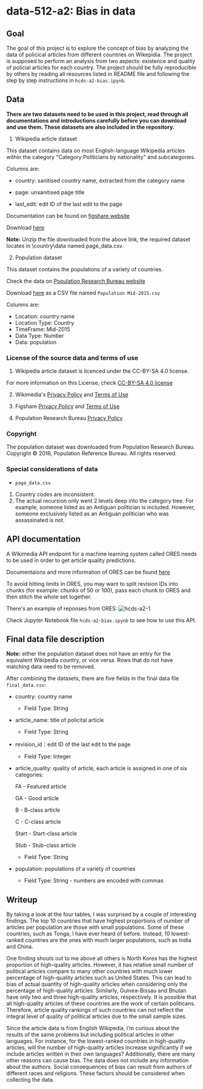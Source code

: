 # data-512-a2: Bias in data

## Goal
The goal of this project is to explore the concept of bias by analyzing the data of policical articles from different countries on Wikepidia. The project is supposed to perform an analysis from two aspects: existence and quality of policial articles for each country. The project should be fully reproducible by others by reading all resources listed in README file and following the step by step instructions in `hcds-a2-bias.ipynb`.


## Data
**There are two datasets need to be used in this project, read through all documentations and introductions carefully before you can download and use them. These datasets are also included in the repository.** 

1. Wikipedia article dataset

This dataset contains data on most English-language Wikipedia articles within the category "Category:Politicians by nationality" and subcategories. 

Columns are:

 - country: sanitised country name, extracted from the category name

 - page: unsanitised page title

 - last_edit: edit ID of the last edit to the page


Documentation can be found on [figshare website](https://figshare.com/articles/Untitled_Item/5513449)

Download [here](https://ndownloader.figshare.com/files/9614893)

**Note:** Unzip the file downloaded from the above link, the required dataset locates in \country\data named page_data.csv.

2. Population dataset

This dataset contains the populations of a variety of countries.

Check the data on [Population Research Bureau website](http://www.prb.org/DataFinder/Topic/Rankings.aspx?ind=14)

Download [here](http://www.prb.org/RawData.axd?ind=14&fmt=14&tf=76&loc=34235%2c249%2c250%2c251%2c252%2c253%2c254%2c34227%2c255%2c257%2c258%2c259%2c260%2c261%2c262%2c263%2c264%2c265%2c266%2c267%2c268%2c269%2c270%2c271%2c272%2c274%2c275%2c276%2c277%2c278%2c279%2c280%2c281%2c282%2c283%2c284%2c285%2c286%2c287%2c288%2c289%2c290%2c291%2c292%2c294%2c295%2c296%2c297%2c298%2c299%2c300%2c301%2c302%2c304%2c305%2c306%2c307%2c308%2c311%2c312%2c315%2c316%2c317%2c318%2c319%2c320%2c321%2c322%2c324%2c325%2c326%2c327%2c328%2c34234%2c329%2c330%2c331%2c332%2c333%2c334%2c336%2c337%2c338%2c339%2c340%2c342%2c343%2c344%2c345%2c346%2c347%2c348%2c349%2c350%2c351%2c352%2c353%2c354%2c358%2c359%2c360%2c361%2c362%2c363%2c364%2c365%2c366%2c367%2c368%2c369%2c370%2c371%2c372%2c373%2c374%2c375%2c377%2c378%2c379%2c380%2c381%2c382%2c383%2c384%2c385%2c386%2c387%2c388%2c389%2c390%2c392%2c393%2c394%2c395%2c396%2c397%2c398%2c399%2c400%2c401%2c402%2c404%2c405%2c406%2c407%2c408%2c409%2c410%2c411%2c415%2c416%2c417%2c418%2c419%2c420%2c421%2c422%2c423%2c424%2c425%2c427%2c428%2c429%2c430%2c431%2c432%2c433%2c434%2c435%2c437%2c438%2c439%2c440%2c441%2c442%2c443%2c444%2c445%2c446%2c448%2c449%2c450%2c451%2c452%2c453%2c454%2c455%2c456%2c457%2c458%2c459%2c460%2c461%2c462%2c464%2c465%2c466%2c467%2c468%2c469%2c470%2c471%2c472%2c473%2c474%2c475%2c476%2c477%2c478%2c479%2c480) as a CSV file named `Population Mid-2015.csv`

Columns are:
 - Location: country name
 - Location Type: Country
 - TimeFrame: Mid-2015
 - Data Type: Number
 - Data: population
 
### License of the source data and terms of use

1. Wikipedia article dataset is licenced under the CC-BY-SA 4.0 license.

For more information on this License, check [CC-BY-SA 4.0 license](https://creativecommons.org/licenses/by-sa/4.0/legalcode)

2. Wikimedia's [Privacy Policy](https://wikimediafoundation.org/wiki/Privacy_policy) and [Terms of Use](https://wikimediafoundation.org/wiki/Terms_of_Use/en)

3. Figshare [Privacy Policy](https://figshare.com/privacy) and [Terms of Use](https://figshare.com/terms)

4. Population Research Bureau [Privacy Policy](http://www.prb.org/DataFinder/Topic/~/link.aspx?_id=11A2A1677D184053936CE705FAEDEC1D&_z=z)

### Copyright
The population dataset was downloaded from Population Research Bureau. Copyright © 2016, Population Reference Bureau. All rights reserved.

### Special considerations of data
- `page_data.csv`
1. Country codes are inconsistent.
2. The actual recursion only went 2 levels deep into the category tree. For example, someone listed as an Antiguan politician is included. However, someone exclusively listed as an Antiguan politician who was assassinated is not.

## API documentation
A Wikimedia API endpoint for a machine learning system called ORES needs to be used in order to get article quality predictions.

Documentaions and more information of ORES can be found [here](https://www.mediawiki.org/wiki/ORES)

To avoid hitting limits in ORES, you may want to split revision IDs into chunks (for example: chunks of 50 or 100), pass each chunk to ORES and then stitch the whole set together.

There's an example of reponses from ORES:
![hcds-a2-1](https://user-images.githubusercontent.com/26759376/32299402-b7d1ff3e-bf12-11e7-8ce3-cfce8995bf0e.PNG)


Check Jupyter Notebook file `hcds-a2-bias.ipynb` to see how to use this API.


## Final data file description

**Note:** either the population dataset does not have an entry for the equivalent Wikipedia country, or vice versa. Rows that do not have matching data need to be removed.

After combining the datasets, there are five fields in the final data file `final_data.csv`:

* country: country name
  * Field Type: String
* article_name: title of policital article
  * Field Type: String
* revision_id：edit ID of the last edit to the page
  * Field Type: Integer
* article_quality: quality of article, each article is assigned in one of six categories:

  FA - Featured article
  
  GA - Good article
  
  B - B-class article

  C - C-class article

  Start - Start-class article

  Stub - Stub-class article
  * Field Type: String
  
* population: populations of a variety of countries
  * Field Type: String - numbers are encoded with commas






## Writeup

By taking a look at the four tables, I was surprised by a couple of interesting findings. The top 10 countries that have highest proportions of number of articles per population are those with small populations. Some of these countries, such as Tonga, I have ever heard of before. Instead, 10 lowest-ranked countries are the ones with much larger populations, such as India and China.

One finding shouts out to me above all others is North Korea has the highest proportion of high-quality articles. However, it has relative small number of political articles compare to many other countries with much lower percentage of high-quality articles such as United States. This can lead to bias of actual quantity of high-quality articles when considering only the percentage of high-quality articles. Similarly, Guinea-Bissau and Bhutan have only two and three high-quality articles, respectively. It is possible that all high-quality articles of these countries are the work of certain politicans. Therefore, article quality rankings of such countries can not reflect the integral level of quality of political articles due to the small sample sizes.

Since the article data is from English Wikipedia, I’m curious about the results of the same problems but including political articles in other languages. For instance, for the lowest-ranked countries in high-quality articles, will the number of high-quality articles increase significantly if we include articles written in their own languages? Additionally, there are many other reasons can cause bias. The data does not include any information about the authors. Social consequences of bias can result from authors of different races and religions. These factors should be considered when collecting the data.

